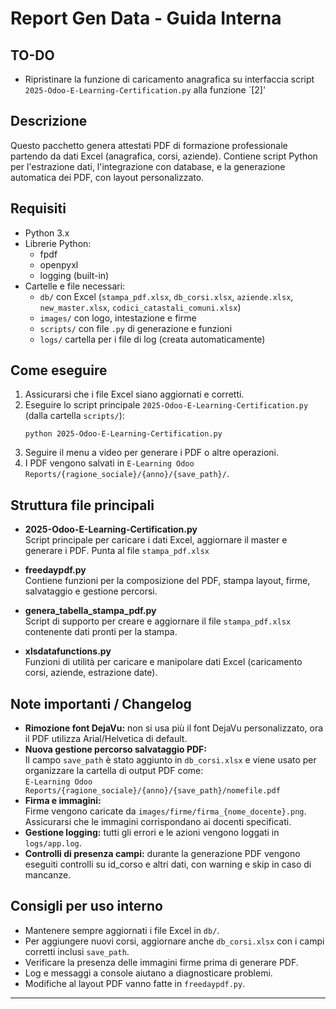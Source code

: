 
# Report Gen Data - Guida Interna

## TO-DO
- Ripristinare la funzione di caricamento anagrafica su interfaccia script `2025-Odoo-E-Learning-Certification.py` alla funzione `[2]'

## Descrizione
Questo pacchetto genera attestati PDF di formazione professionale partendo da dati Excel (anagrafica, corsi, aziende). 
Contiene script Python per l'estrazione dati, l'integrazione con database, e la generazione automatica dei PDF, con layout personalizzato.

## Requisiti
- Python 3.x
- Librerie Python:
  - fpdf
  - openpyxl
  - logging (built-in)
- Cartelle e file necessari:
  - `db/` con Excel (`stampa_pdf.xlsx`, `db_corsi.xlsx`, `aziende.xlsx`, `new_master.xlsx`, `codici_catastali_comuni.xlsx`)
  - `images/` con logo, intestazione e firme
  - `scripts/` con file `.py` di generazione e funzioni
  - `logs/` cartella per i file di log (creata automaticamente)

## Come eseguire
1. Assicurarsi che i file Excel siano aggiornati e corretti.
2. Eseguire lo script principale `2025-Odoo-E-Learning-Certification.py` (dalla cartella `scripts/`):
   ```
   python 2025-Odoo-E-Learning-Certification.py
   ```
3. Seguire il menu a video per generare i PDF o altre operazioni.
4. I PDF vengono salvati in `E-Learning Odoo Reports/{ragione_sociale}/{anno}/{save_path}/`.

## Struttura file principali
- **2025-Odoo-E-Learning-Certification.py**  
  Script principale per caricare i dati Excel, aggiornare il master e generare i PDF. Punta al file `stampa_pdf.xlsx`

- **freedaypdf.py**  
  Contiene funzioni per la composizione del PDF, stampa layout, firme, salvataggio e gestione percorsi.

- **genera_tabella_stampa_pdf.py**  
  Script di supporto per creare e aggiornare il file `stampa_pdf.xlsx` contenente dati pronti per la stampa.

- **xlsdatafunctions.py**  
  Funzioni di utilità per caricare e manipolare dati Excel (caricamento corsi, aziende, estrazione date).

## Note importanti / Changelog
- **Rimozione font DejaVu:** non si usa più il font DejaVu personalizzato, ora il PDF utilizza Arial/Helvetica di default.
- **Nuova gestione percorso salvataggio PDF:**  
  Il campo `save_path` è stato aggiunto in `db_corsi.xlsx` e viene usato per organizzare la cartella di output PDF come:  
  `E-Learning Odoo Reports/{ragione_sociale}/{anno}/{save_path}/nomefile.pdf`
- **Firma e immagini:**  
  Firme vengono caricate da `images/firme/firma_{nome_docente}.png`. Assicurarsi che le immagini corrispondano ai docenti specificati.
- **Gestione logging:** tutti gli errori e le azioni vengono loggati in `logs/app.log`.
- **Controlli di presenza campi:** durante la generazione PDF vengono eseguiti controlli su id_corso e altri dati, con warning e skip in caso di mancanze.

## Consigli per uso interno
- Mantenere sempre aggiornati i file Excel in `db/`.
- Per aggiungere nuovi corsi, aggiornare anche `db_corsi.xlsx` con i campi corretti inclusi `save_path`.
- Verificare la presenza delle immagini firme prima di generare PDF.
- Log e messaggi a console aiutano a diagnosticare problemi.
- Modifiche al layout PDF vanno fatte in `freedaypdf.py`.

---

